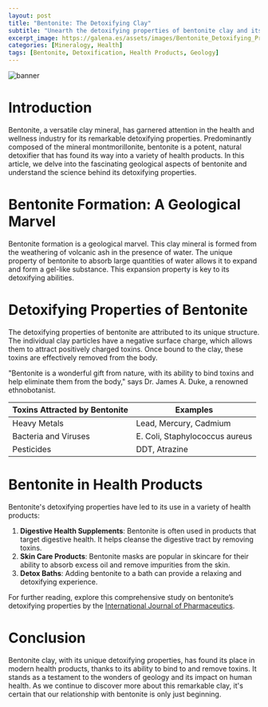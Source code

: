 ```yaml
---
layout: post
title: "Bentonite: The Detoxifying Clay"
subtitle: "Unearth the detoxifying properties of bentonite clay and its varied uses in health products"
excerpt_image: https://galena.es/assets/images/Bentonite_Detoxifying_Properties.png
categories: [Mineralogy, Health]
tags: [Bentonite, Detoxification, Health Products, Geology]
---
```


![banner](https://galena.es/assets/images/Bentonite_Detoxifying_Properties.png "An informative graphic illustrating the detoxifying properties of bentonite clay, featuring key benefits and applications in health products, set against a backdrop of geological formations and mineral textures.")

# Introduction

Bentonite, a versatile clay mineral, has garnered attention in the health and wellness industry for its remarkable detoxifying properties. Predominantly composed of the mineral montmorillonite, bentonite is a potent, natural detoxifier that has found its way into a variety of health products. In this article, we delve into the fascinating geological aspects of bentonite and understand the science behind its detoxifying properties.

# Bentonite Formation: A Geological Marvel

Bentonite formation is a geological marvel. This clay mineral is formed from the weathering of volcanic ash in the presence of water. The unique property of bentonite to absorb large quantities of water allows it to expand and form a gel-like substance. This expansion property is key to its detoxifying abilities.

# Detoxifying Properties of Bentonite 

The detoxifying properties of bentonite are attributed to its unique structure. The individual clay particles have a negative surface charge, which allows them to attract positively charged toxins. Once bound to the clay, these toxins are effectively removed from the body.

"Bentonite is a wonderful gift from nature, with its ability to bind toxins and help eliminate them from the body," says Dr. James A. Duke, a renowned ethnobotanist.

| Toxins Attracted by Bentonite | Examples |
| --- | --- |
| Heavy Metals | Lead, Mercury, Cadmium |
| Bacteria and Viruses | E. Coli, Staphylococcus aureus |
| Pesticides | DDT, Atrazine |

# Bentonite in Health Products

Bentonite's detoxifying properties have led to its use in a variety of health products:

1. **Digestive Health Supplements**: Bentonite is often used in products that target digestive health. It helps cleanse the digestive tract by removing toxins.
2. **Skin Care Products**: Bentonite masks are popular in skincare for their ability to absorb excess oil and remove impurities from the skin.
3. **Detox Baths**: Adding bentonite to a bath can provide a relaxing and detoxifying experience.

For further reading, explore this comprehensive study on bentonite’s detoxifying properties by the [International Journal of Pharmaceutics](https://www.sciencedirect.com/science/article/pii/S037851731730830X).

# Conclusion

Bentonite clay, with its unique detoxifying properties, has found its place in modern health products, thanks to its ability to bind to and remove toxins. It stands as a testament to the wonders of geology and its impact on human health. As we continue to discover more about this remarkable clay, it's certain that our relationship with bentonite is only just beginning.